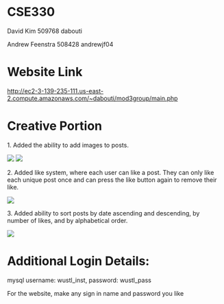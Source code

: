 # CSE330
David Kim 509768 dabouti

Andrew Feenstra 508428 andrewjf04

<h1>Website Link</h1>

<a href="http://ec2-3-139-235-111.us-east-2.compute.amazonaws.com/~dabouti/mod3group/main.php">http://ec2-3-139-235-111.us-east-2.compute.amazonaws.com/~dabouti/mod3group/main.php</a>

<h1>Creative Portion</h1>

<p>1. Added the ability to add images to posts.</p>
<img src="https://github.com/cse330-spring-2024/module3-group-module3-509768-508428/assets/112195598/1f7b9d3d-1e11-457f-9c52-21b6b86d79eb">
<img src="https://github.com/cse330-spring-2024/module3-group-module3-509768-508428/assets/112195598/59a8d3c4-2959-4904-b381-d1cf69be58cc">


<p>2. Added like system, where each user can like a post. They can only like each unique post once and can press the like button again to remove their like.</p>
<img src="https://github.com/cse330-spring-2024/module3-group-module3-509768-508428/assets/112195598/0a0fef3e-fadc-401b-89fc-ae46acf983e8">


<p>3. Added ability to sort posts by date ascending and descending, by number of likes, and by alphabetical order.</p>
<img src="https://github.com/cse330-spring-2024/module3-group-module3-509768-508428/assets/112195598/b407b371-a817-4873-ba38-e499c0aaacfd">



<h1>Additional Login Details:</h1>
<p> mysql username: wustl_inst, password: wustl_pass </p>
<p>For the website, make any sign in name and password you like</p>





